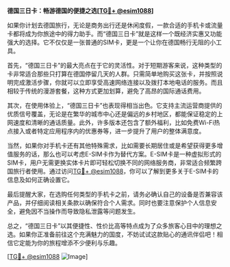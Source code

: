 **德国三日卡：畅游德国的便捷之选[[TG💪+ @esim1088](https://t.me/s/esim1088)]**

如果你计划去德国旅行，无论是商务出行还是休闲度假，一款合适的手机卡或流量卡都将成为你旅途中的得力助手。而“德国三日卡”就是这样一个既经济实惠又功能强大的选择。它不仅仅是一张普通的SIM卡，更是一个让你在德国畅行无阻的小工具。

首先，“德国三日卡”的最大亮点在于它的灵活性。对于短期游客来说，这种类型的卡非常适合那些只打算在德国停留几天的人群。只需简单地购买这张卡，并按照说明完成激活步骤，你就可以立即享受高速网络连接以及拨打本地电话的服务。而且相较于传统的漫游套餐，这种方式更加划算，避免了高昂的国际通话费用。

其次，在使用体验上，“德国三日卡”也表现得相当出色。它支持主流运营商提供的优质信号覆盖，无论是在繁华的城市中心还是偏远的乡村地区，都能保证稳定的上网速度和清晰的通话质量。此外，许多版本还包含了额外福利，比如免费Wi-Fi热点接入或者特定应用程序内的优惠券等，进一步提升了用户的整体满意度。

当然，如果你对手机卡还有其他特殊需求，比如需要长期居住或是希望获得更多增值服务的话，那么也可以考虑E-SIM卡作为替代方案。E-SIM卡是一种虚拟形式的SIM卡，用户无需更换实体卡片即可轻松切换不同的网络服务商，非常适合频繁跨国旅行者使用。通过访问[TG💪+ @esim1088](https://t.me/s/esim1088)，你可以了解到更多关于E-SIM卡的信息及如何正确设置它。

最后提醒大家，在选购任何类型的手机卡之前，请务必确认自己的设备是否兼容该产品，并仔细阅读相关条款以确保符合个人需求。同时也要注意保护个人信息安全，避免因不当操作而导致隐私泄露等问题发生。

总之，“德国三日卡”以其便捷性、性价比高等特点成为了众多旅客心目中的理想之选。如果你正准备前往这个充满魅力的国度，不妨试试这款贴心的通讯伴侣吧！相信它定能为你的旅程增添不少便利与乐趣。

[[TG💪+ @esim1088](https://t.me/s/esim1088) ![Image](https://i.postimg.cc/4NQfJmqS/Snipaste-2025-05-13-00-14-12.png)]